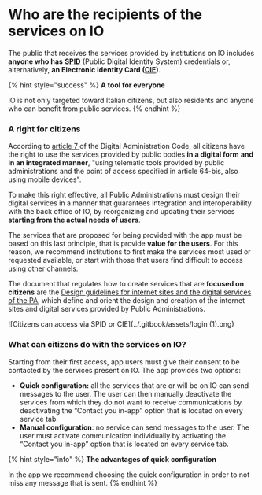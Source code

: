 # Who are the recipients of the services on IO

The public that receives the services provided by institutions on IO includes **anyone who has** [**SPID**](https://www.spid.gov.it/) (Public Digital Identity System) credentials or, alternatively, **an Electronic Identity Card (**[**CIE**](https://www.cartaidentita.interno.gov.it/)**)**. 

{% hint style="success" %}
**A tool for everyone** 

IO is not only targeted toward Italian citizens, but also residents and anyone who can benefit from public services.
{% endhint %}

### A right for citizens

According to [article 7](https://docs.italia.it/italia/piano-triennale-ict/codice-amministrazione-digitale-docs/it/v2018-09-28/_rst/capo1_sezione2_art7.html)[ ](https://www.normattiva.it/uri-res/N2Ls?urn:nir:stato:decreto.legislativo:2005-03-07;82)of the Digital Administration Code, all citizens have the right to use the services provided by public bodies **in a digital form** **and in an integrated manner**, "using telematic tools provided by public administrations and the point of access specified in article 64-bis, also using mobile devices".

To make this right effective, all Public Administrations must design their digital services in a manner that guarantees integration and interoperability with the back office of IO, by reorganizing and updating their services **starting from the actual needs of users**.

The services that are proposed for being provided with the app must be based on this last principle, that is provide **value for the users**. For this reason, we recommend institutions to first make the services most used or requested available, or start with those that users find difficult to access using other channels.

The document that regulates how to create services that are **focused on citizens** are the [Design guidelines for internet sites and the digital services of the PA](https://docs.italia.it/italia/design/lg-design-servizi-web/it/versione-corrente/index.html), which define and orient the design and creation of the internet sites and digital services provided by Public Administrations. 

![Citizens can access via SPID or CIE](../.gitbook/assets/login (1).png)

### What can citizens do with the services on IO?

Starting from their first access, app users must give their consent to be contacted by the services present on IO. The app provides two options:

* **Quick configuration:** all the services that are or will be on IO can send messages to the user. The user can then manually deactivate the services from which they do not want to receive communications by deactivating the “Contact you in-app” option that is located on every service tab.
* **Manual configuration**: no service can send messages to the user. The user must activate communication individually by activating the “Contact you in-app” option that is located on every service tab.

{% hint style="info" %}
**The advantages of quick configuration**

In the app we recommend choosing the quick configuration in order to not miss any message that is sent.
{% endhint %}